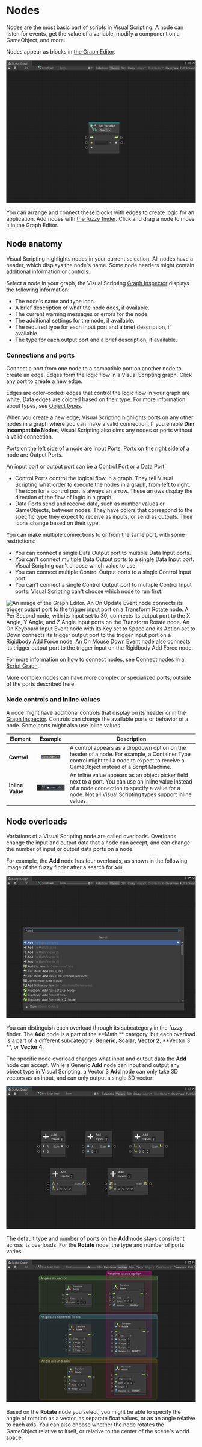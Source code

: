 # Nodes

Nodes are the most basic part of scripts in Visual Scripting. A node can listen for events, get the value of a variable,
modify a component on a GameObject, and more.

Nodes appear as blocks in [the Graph Editor](vs-interface-overview.md#the-graph-editor).

![An image of the Graph window. A blank Set Variable node sits in the middle of the Graph Editor.](images/vs-node-example.png)

You can arrange and connect these blocks with edges to create logic for an application. Add nodes
with [the fuzzy finder](vs-interface-overview.md#the-fuzzy-finder). Click and drag a node to move it in the Graph
Editor.

## Node anatomy

Visual Scripting highlights nodes in your current selection. All nodes have a header, which displays the node's name.
Some node headers might contain additional information or controls.

Select a node in your graph, the Visual Scripting [Graph Inspector](vs-interface-overview.md#the-graph-inspector)
displays the following information:

- The node's name and type icon.
- A brief description of what the node does, if available.
- The current warning messages or errors for the node.
- The additional settings for the node, if available.
- The required type for each input port and a brief description, if available.
- The type for each output port and a brief description, if available.

### Connections and ports

Connect a port from one node to a compatible port on another node to create an edge. Edges form the logic flow in a
Visual Scripting graph. Click any port to create a new edge.

Edges are color-coded: edges that control the logic flow in your graph are white. Data edges are colored based on their
type. For more information about types, see [Object types](vs-types.md).

When you create a new edge, Visual Scripting highlights ports on any other nodes in a graph where you can make a valid
connection. If you enable **Dim Incompatible Nodes**, Visual Scripting also dims any nodes or ports without a valid
connection.

Ports on the left side of a node are Input Ports. Ports on the right side of a node are Output Ports.

An input port or output port can be a Control Port or a Data Port:

- Control Ports control the logical flow in a graph. They tell Visual Scripting what order to execute the nodes in a
  graph, from left to right. The icon for a control port is always an arrow. These arrows display the direction of the
  flow of logic in a graph.
- Data Ports send and receive data, such as number values or GameObjects, between nodes. They have colors that
  correspond to the specific type they expect to receive as inputs, or send as outputs. Their icons change based on
  their type.

You can make multiple connections to or from the same port, with some restrictions:

- You can connect a single Data Output port to multiple Data Input ports.
- You can't connect multiple Data Output ports to a single Data Input port. Visual Scripting can't choose which value to
  use.
- You can connect multiple Control Output ports to a single Control Input port.
- You can't connect a single Control Output port to multiple Control Input ports. Visual Scripting can't choose which
  node to run first.

![An image of the Graph Editor. An On Update Event node connects its trigger output port to the trigger input port on a Transform Rotate node. A Per Second node, with its Input set to 30, connects its output port to the X Angle, Y Angle, and Z Angle input ports on the Transform Rotate node. An On Keyboard Input Event node with its Key set to Space and its Action set to Down connects its trigger output port to the trigger input port on a Rigidbody Add Force node. An On Mouse Down Event node also connects its trigger output port to the trigger input on the Rigidbody Add Force node.](images\vs-multiple-connections-example.png)

For more information on how to connect nodes, see [Connect nodes in a Script Graph](vs-creating-connections.md).

More complex nodes can have more complex or specialized ports, outside of the ports described here.

### Node controls and inline values

A node might have additional controls that display on its header or in
the [Graph Inspector](vs-interface-overview.md#the-graph-inspector). Controls can change the available ports or behavior
of a node. Some ports might also use inline values.

<table>
<thead>
<tr>
<th><strong>Element</strong></th>
<th><strong>Example</strong></th>
<th><strong>Description</strong></th>
</tr>
</thead>
<tbody>
<tr>
<td><strong>Control</strong></td>
<td> <img src="images\vs-node-container-type.png"></td>
<td>A control appears as a dropdown option on the header of a node. For example, a Container Type control might tell a node to expect to receive a GameObject instead of a Script Machine.</td>
</tr>
<tr>
<td><strong>Inline Value</strong></td>
<td> <img src="images\vs-node-inline-value.png"></td>
<td>An inline value appears as an object picker field next to a port. You can use an inline value instead of a node connection to specify a value for a node. Not all Visual Scripting types support inline values.</td>
</tr>
</tbody>
</table>

## Node overloads

Variations of a Visual Scripting node are called overloads. Overloads change the input and output data that a node can
accept, and can change the number of input or output data ports on a node.

For example, the **Add** node has four overloads, as shown in the following image of the fuzzy finder after a search
for `Add`.

![A screenshot of the Visual Scripting fuzzy finder that displays a search for an Add node. The fuzzy finder displays five results for the Math Add node: Math/Generic, Math/Scalar, Math/Vector 2, Math/Vector 3, and Math/Vector 4.](images/vs-add-node-overloads.png)

You can distinguish each overload through its subcategory in the fuzzy finder. The **Add** node is a part of the **Math
** category, but each overload is a part of a different subcategory: **Generic**, **Scalar**, **Vector 2**, **Vector 3
**, or **Vector 4**.

The specific node overload changes what input and output data the **Add** node can accept. While a Generic **Add** node
can input and output any object type in Visual Scripting, a Vector 3 **Add** node can only take 3D vectors as an input,
and can only output a single 3D vector:

![An image of the Graph window. The five different Add nodes have been added to a Script Graph. Every node has a different icon for its ports, based on the data type the node can add. Some ports on every Add node but the Generic node has inline values.](images/vs-add-node-overloads-2.png)

The default type and number of ports on the **Add** node stays consistent across its overloads. For the **Rotate** node,
the type and number of ports varies.

![An image of the Rotate node's overloads. Named groups in the Graph Editor highlight their different options: you can specify angles as vectors, angles as separate floats, or specify the angle of rotation around the axis. These three different nodes can also contain an option to rotate relative to the target GameObject or to World space in the scene.](images/vs-nodes-rotate-node-overloads.png)

Based on the **Rotate** node you select, you might be able to specify the angle of rotation as a vector, as separate
float values, or as an angle relative to each axis. You can also choose whether the node rotates the GameObject relative
to itself, or relative to the center of the scene's world space.
